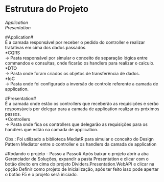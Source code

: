# Estrutura do Projeto <br>
   *Application* <br>
   *Presentation*
 
   #Application# <br>
      É a camada responsável por receber o pedido do controller e realizar tratativas em cima dos dados passados.<br>
      *CQRS<br>
        -> Pasta responsável por simular o conceito de separação lógica entre commandos e consultas, onde ficarão os handlers para realizar o calculo.<br>
      *DTO<br>
        -> Pasta onde foram criados os objetos de transferência de dados.<br>
      *IoC<br>
       -> Pasta onde foi configurado a inversão de controle referente a camada de application.<br>
  
  #Presentation#<br>
    É a camada onde estão os controllers que receberão as requisições e serão responsáveis por delegar para a camada de application realizar os próximos passos.<br>
      *Controllers <br>
       -> Pasta onde fica os controllers que delegarão as requisições para os handlers que estão na camada de application.
      
  Obs.: Foi utilizado a biblioteca MediatR para simular o conceito do Design Pattern Mediator entre o controller e os handlers da camada de application
       
#Rodando o projeto - Passo a Passo#
  Após baixar o projeto abrir a aba Gerenciador de Soluções, expandir a pasta Presentation e clicar com o botão direito em cima do projeto Dividers.Presentation.WebAPI
  e clicar na opção Definir como projeto de Inicialização, após ter feito isso pode apertar o botão F5 e o projeto será iniciado.
